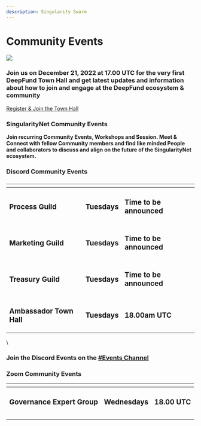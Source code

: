 ```yaml
---
description: Singularity Swarm
---
```


# Community Events

![](https://singularityswarm.io/wp-content/uploads/2022/12/DFTH1.png)

### Join us on December 21, 2022 at 17.00 UTC for the very first DeepFund Town Hall and get latest updates and information about how to join and engage at the DeepFund ecosystem & community

[Register & Join the Town Hall](https://tinyurl.com/DeepFund-Town-Hall)

### SingularityNet Community Events

**Join recurring Community Events, Workshops and Session. Meet & Connect with fellow Community members and find like minded People and collaborators to discuss and align on the future of the SingularityNet ecosystem.**

### Discord Community Events

###

<table data-view="cards"><thead><tr><th></th><th></th><th></th></tr></thead><tbody><tr><td><h3>Process Guild</h3></td><td><h3>Tuesdays</h3></td><td><h3> Time to be announced</h3></td></tr><tr><td><h3>Marketing Guild </h3></td><td><h3>Tuesdays</h3></td><td><h3> Time to be announced</h3></td></tr><tr><td><h3>Treasury Guild </h3></td><td><h3>Tuesdays</h3></td><td><h3> Time to be announced</h3></td></tr><tr><td><h3>Ambassador Town Hall </h3></td><td><h3>Tuesdays </h3></td><td><h3>18.00am UTC</h3></td></tr></tbody></table>

\


### Join the Discord Events on the [#Events Channel](https://discord.gg/TFsB2GSh5n)

### Zoom Community Events

<table data-view="cards"><thead><tr><th></th><th></th><th></th></tr></thead><tbody><tr><td><h3>Governance Expert Group</h3></td><td><h3>Wednesdays</h3></td><td><h3>18.00 UTC</h3></td></tr><tr><td></td><td></td><td></td></tr><tr><td></td><td></td><td></td></tr></tbody></table>
